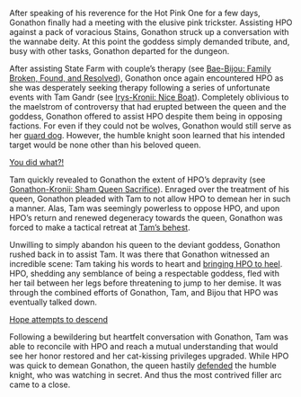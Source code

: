 <!-- title: No Goddesses or Queens, Only Grems -->

After speaking of his reverence for the Hot Pink One for a few days, Gonathon finally had a meeting with the elusive pink trickster. Assisting HPO against a pack of voracious Stains, Gonathon struck up a conversation with the wannabe deity. At this point the goddess simply demanded tribute, and, busy with other tasks, Gonathon departed for the dungeon.

After assisting State Farm with couple’s therapy (see [Bae-Bijou: Family Broken, Found, and Resolved](#edge:bae-bijou)), Gonathon once again encountered HPO as she was desperately seeking therapy following a series of unfortunate events with Tam Gandr (see [Irys-Kronii: Nice Boat](#edge:irys-kronii)). Completely oblivious to the maelstrom of controversy that had erupted between the queen and the goddess, Gonathon offered to assist HPO despite them being in opposing factions. For even if they could not be wolves, Gonathon would still serve as her [guard dog](https://youtu.be/alQr5XqoUPs?t=14697). However, the humble knight soon learned that his intended target would be none other than his beloved queen. 

[You did what?!](#embed:https://youtu.be/alQr5XqoUPs?t=15178)

Tam quickly revealed to Gonathon the extent of HPO’s depravity (see [Gonathon-Kronii: Sham Queen Sacrifice](#edge:kronii-gigi)). Enraged over the treatment of his queen, Gonathon pleaded with Tam to not allow HPO to demean her in such a manner. Alas, Tam was seemingly powerless to oppose HPO, and upon HPO’s return and renewed degeneracy towards the queen, Gonathon was forced to make a tactical retreat at [Tam’s behest](https://youtu.be/alQr5XqoUPs?t=16162). 

Unwilling to simply abandon his queen to the deviant goddess, Gonathon rushed back in to assist Tam. It was there that Gonathon witnessed an incredible scene: Tam taking his words to heart and [bringing HPO to heel](https://youtu.be/alQr5XqoUPs?t=17471). HPO, shedding any semblance of being a respectable goddess, fled with her tail between her legs before threatening to jump to her demise. It was through the combined efforts of Gonathon, Tam, and Bijou that HPO was eventually talked down. 

[Hope attempts to descend](#embed:https://youtu.be/alQr5XqoUPs?t=17972) 

Following a bewildering but heartfelt conversation with Gonathon, Tam was able to reconcile with HPO and reach a mutual understanding that would see her honor restored and her cat-kissing privileges upgraded. While HPO was quick to demean Gonathon, the queen hastily [defended](https://youtu.be/alQr5XqoUPs?t=19836) the humble knight, who was watching in secret. And thus the most contrived filler arc came to a close.